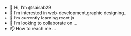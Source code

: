- 👋 Hi, I’m @saisab29
- 👀 I’m interested in web-development,graphic designing..
- 🌱 I’m currently learning react js
- 💞️ I’m looking to collaborate on ...
- 📫 How to reach me ...


